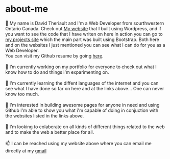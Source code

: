 # about-me
👋 My name is David Theriault and I'm a Web Developer from sourthwestern Ontario Canada. Check out <a href="http://davidtheriault.ca">My website</a> that I built using Wordpress, and if you want to see the code that I have writen on here in action you can go to <a href="http://projects.davidtheriault.ca">my projects site</a> which the main part was built using Bootstrap. Both here and on the websites I just mentioned you can see what I can do for you as a Web Developer.<br/>
You can visit my Github resume by going <a href="https://resume.github.io/?David-Theriault">here</a>.<br/>
<br/>
🔭 I’m currently working on my portfolio for everyone to check out what I know how to do and things i'm exparimenting on.<br/>
<br/>
🌱 I'm currently learning the diffent languages of the internet and you can see what I have done so far on here and at the links above... One can never know too much.<br/>
<br/>
👀 I'm interested in building awesome pages for anyone in need and using Github I'm able to show you what i'm capable of doing in conjuction with the websites listed in the links above.<br/>
<br/>
👯 I'm looking to colaberate on all kinds of different things related to the web and to make the web a better place for all.<br/>
<br/>
📫 I can be reached using my website above where you can email me directly at my <a href="mailto:dayvidca@gmail.com">gmail</a>
